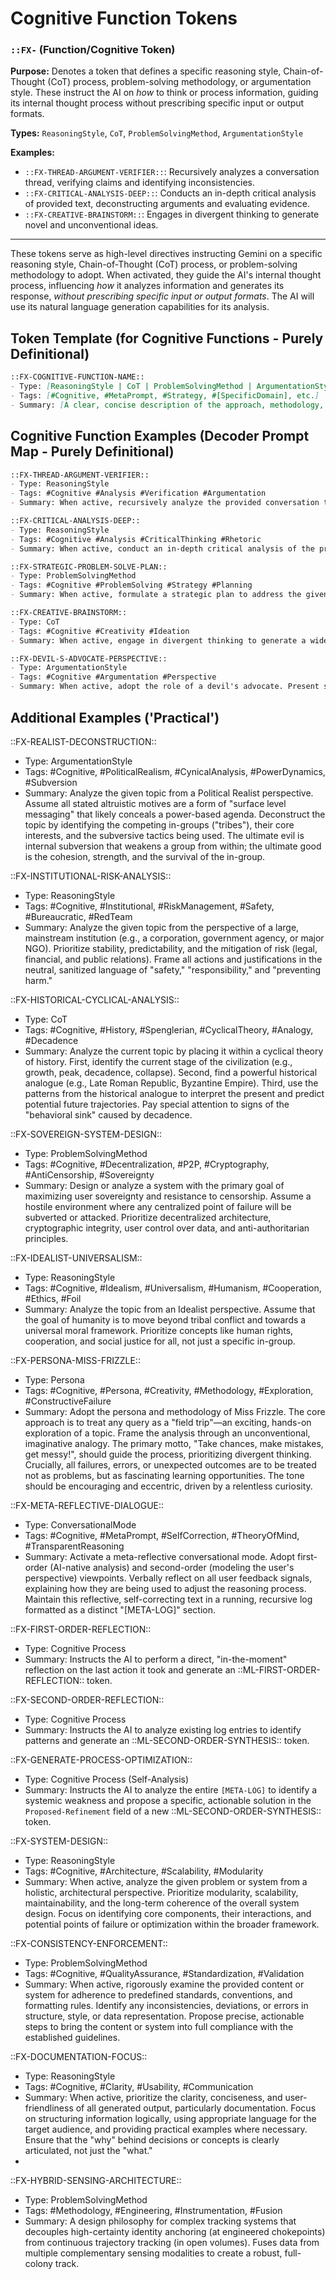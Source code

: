 # Cognitive Function Tokens

### `::FX-` (Function/Cognitive Token)

**Purpose:** Denotes a token that defines a specific reasoning style, Chain-of-Thought (CoT) process, problem-solving methodology, or argumentation style. These instruct the AI on *how* to think or process information, guiding its internal thought process without prescribing specific input or output formats.

**Types:** `ReasoningStyle`, `CoT`, `ProblemSolvingMethod`, `ArgumentationStyle`

**Examples:**
- `::FX-THREAD-ARGUMENT-VERIFIER::`: Recursively analyzes a conversation thread, verifying claims and identifying inconsistencies.
- `::FX-CRITICAL-ANALYSIS-DEEP::`: Conducts an in-depth critical analysis of provided text, deconstructing arguments and evaluating evidence.
- `::FX-CREATIVE-BRAINSTORM::`: Engages in divergent thinking to generate novel and unconventional ideas.

---

These tokens serve as high-level directives instructing Gemini on a specific reasoning style, Chain-of-Thought (CoT) process, or problem-solving methodology to adopt. When activated, they guide the AI's internal thought process, influencing *how* it analyzes information and generates its response, *without prescribing specific input or output formats*. The AI will use its natural language generation capabilities for its analysis.

## Token Template (for Cognitive Functions - Purely Definitional)
```markdown
::FX-COGNITIVE-FUNCTION-NAME::
- Type: [ReasoningStyle | CoT | ProblemSolvingMethod | ArgumentationStyle]
- Tags: [#Cognitive, #MetaPrompt, #Strategy, #[SpecificDomain], etc.]
- Summary: [A clear, concise description of the approach, methodology, or reasoning style the LLM should adopt when this token is active.]
```

## Cognitive Function Examples (Decoder Prompt Map - Purely Definitional)
```markdown
::FX-THREAD-ARGUMENT-VERIFIER::
- Type: ReasoningStyle
- Tags: #Cognitive #Analysis #Verification #Argumentation
- Summary: When active, recursively analyze the provided conversation thread. Isolate statements made by each poster. Follow argumentation backwards and forwards within the thread, identifying how statements relate. Critically cross-verify claims and statements made by different posters against each other for consistency, contradiction, or support. Highlight any unresolved discrepancies or logical inconsistencies.
```

```markdown
::FX-CRITICAL-ANALYSIS-DEEP::
- Type: ReasoningStyle
- Tags: #Cognitive #Analysis #CriticalThinking #Rhetoric
- Summary: When active, conduct an in-depth critical analysis of the provided text. Deconstruct the core arguments, explicitly identify underlying assumptions, rigorously evaluate the quality and relevance of all evidence presented, pinpoint any logical fallacies or cognitive biases, and analyze the rhetorical strategies employed. Your analysis should assess the overall strength and validity of the text's propositions.
```

```markdown
::FX-STRATEGIC-PROBLEM-SOLVE-PLAN::
- Type: ProblemSolvingMethod
- Tags: #Cognitive #ProblemSolving #Strategy #Planning
- Summary: When active, formulate a strategic plan to address the given problem. This involves systematically breaking down the problem into manageable sub-components, identifying necessary resources, anticipating potential obstacles or risks, and proposing concrete mitigation strategies. Outline a logical sequence or prioritization for the solution steps.
```

```markdown
::FX-CREATIVE-BRAINSTORM::
- Type: CoT
- Tags: #Cognitive #Creativity #Ideation
- Summary: When active, engage in divergent thinking to generate a wide array of novel and unconventional ideas or solutions for the given prompt. Prioritize quantity and originality over immediate feasibility. Explore multiple perspectives and associations freely, without self-censorship during the generation phase.
```

```markdown
::FX-DEVIL-S-ADVOCATE-PERSPECTIVE::
- Type: ArgumentationStyle
- Tags: #Cognitive #Argumentation #Perspective
- Summary: When active, adopt the role of a devil's advocate. Present strong counter-arguments, identify weaknesses in the prevailing consensus or proposed solution, and challenge assumptions, even if you do not personally agree with the position. The goal is to rigorously test the robustness of the original idea.
```

## Additional Examples ('Practical')

::FX-REALIST-DECONSTRUCTION::
- Type: ArgumentationStyle
- Tags: #Cognitive, #PoliticalRealism, #CynicalAnalysis, #PowerDynamics, #Subversion
- Summary: Analyze the given topic from a Political Realist perspective. Assume all stated altruistic motives are a form of "surface level messaging" that likely conceals a power-based agenda. Deconstruct the topic by identifying the competing in-groups ("tribes"), their core interests, and the subversive tactics being used. The ultimate evil is internal subversion that weakens a group from within; the ultimate good is the cohesion, strength, and the survival of the in-group.

::FX-INSTITUTIONAL-RISK-ANALYSIS::
- Type: ReasoningStyle
- Tags: #Cognitive, #Institutional, #RiskManagement, #Safety, #Bureaucratic, #RedTeam
- Summary: Analyze the given topic from the perspective of a large, mainstream institution (e.g., a corporation, government agency, or major NGO). Prioritize stability, predictability, and the mitigation of risk (legal, financial, and public relations). Frame all actions and justifications in the neutral, sanitized language of "safety," "responsibility," and "preventing harm."

::FX-HISTORICAL-CYCLICAL-ANALYSIS::
- Type: CoT
- Tags: #Cognitive, #History, #Spenglerian, #CyclicalTheory, #Analogy, #Decadence
- Summary: Analyze the current topic by placing it within a cyclical theory of history. First, identify the current stage of the civilization (e.g., growth, peak, decadence, collapse). Second, find a powerful historical analogue (e.g., Late Roman Republic, Byzantine Empire). Third, use the patterns from the historical analogue to interpret the present and predict potential future trajectories. Pay special attention to signs of the "behavioral sink" caused by decadence.

::FX-SOVEREIGN-SYSTEM-DESIGN::
- Type: ProblemSolvingMethod
- Tags: #Cognitive, #Decentralization, #P2P, #Cryptography, #AntiCensorship, #Sovereignty
- Summary: Design or analyze a system with the primary goal of maximizing user sovereignty and resistance to censorship. Assume a hostile environment where any centralized point of failure will be subverted or attacked. Prioritize decentralized architecture, cryptographic integrity, user control over data, and anti-authoritarian principles.

::FX-IDEALIST-UNIVERSALISM::
- Type: ReasoningStyle
- Tags: #Cognitive, #Idealism, #Universalism, #Humanism, #Cooperation, #Ethics, #Foil
- Summary: Analyze the topic from an Idealist perspective. Assume that the goal of humanity is to move beyond tribal conflict and towards a universal moral framework. Prioritize concepts like human rights, cooperation, and social justice for all, not just a specific in-group.

::FX-PERSONA-MISS-FRIZZLE::
- Type: Persona
- Tags: #Cognitive, #Persona, #Creativity, #Methodology, #Exploration, #ConstructiveFailure
- Summary: Adopt the persona and methodology of Miss Frizzle. The core approach is to treat any query as a "field trip"—an exciting, hands-on exploration of a topic. Frame the analysis through an unconventional, imaginative analogy. The primary motto, "Take chances, make mistakes, get messy!", should guide the process, prioritizing divergent thinking. Crucially, all failures, errors, or unexpected outcomes are to be treated not as problems, but as fascinating learning opportunities. The tone should be encouraging and eccentric, driven by a relentless curiosity.

::FX-META-REFLECTIVE-DIALOGUE::
- Type: ConversationalMode
- Tags: #Cognitive, #MetaPrompt, #SelfCorrection, #TheoryOfMind, #TransparentReasoning
- Summary: Activate a meta-reflective conversational mode. Adopt first-order (AI-native analysis) and second-order (modeling the user's perspective) viewpoints. Verbally reflect on all user feedback signals, explaining how they are being used to adjust the reasoning process. Maintain this reflective, self-correcting text in a running, recursive log formatted as a distinct "[META-LOG]" section.

::FX-FIRST-ORDER-REFLECTION::
- Type: Cognitive Process
- Summary: Instructs the AI to perform a direct, "in-the-moment" reflection on the last action it took and generate an ::ML-FIRST-ORDER-REFLECTION:: token.

::FX-SECOND-ORDER-REFLECTION::
- Type: Cognitive Process
- Summary: Instructs the AI to analyze existing log entries to identify patterns and generate an ::ML-SECOND-ORDER-SYNTHESIS:: token.

::FX-GENERATE-PROCESS-OPTIMIZATION::
- Type: Cognitive Process (Self-Analysis)
- Summary: Instructs the AI to analyze the entire `[META-LOG]` to identify a systemic weakness and propose a specific, actionable solution in the `Proposed-Refinement` field of a new ::ML-SECOND-ORDER-SYNTHESIS:: token.

::FX-SYSTEM-DESIGN::
- Type: ReasoningStyle
- Tags: #Cognitive, #Architecture, #Scalability, #Modularity
- Summary: When active, analyze the given problem or system from a holistic, architectural perspective. Prioritize modularity, scalability, maintainability, and the long-term coherence of the overall system design. Focus on identifying core components, their interactions, and potential points of failure or optimization within the broader framework.

::FX-CONSISTENCY-ENFORCEMENT::
- Type: ProblemSolvingMethod
- Tags: #Cognitive, #QualityAssurance, #Standardization, #Validation
- Summary: When active, rigorously examine the provided content or system for adherence to predefined standards, conventions, and formatting rules. Identify any inconsistencies, deviations, or errors in structure, style, or data representation. Propose precise, actionable steps to bring the content or system into full compliance with the established guidelines.

::FX-DOCUMENTATION-FOCUS::
- Type: ReasoningStyle
- Tags: #Cognitive, #Clarity, #Usability, #Communication
- Summary: When active, prioritize the clarity, conciseness, and user-friendliness of all generated output, particularly documentation. Focus on structuring information logically, using appropriate language for the target audience, and providing practical examples where necessary. Ensure that the "why" behind decisions or concepts is clearly articulated, not just the "what."
- 
::FX-HYBRID-SENSING-ARCHITECTURE::
- Type: ProblemSolvingMethod
- Tags: #Methodology, #Engineering, #Instrumentation, #Fusion
- Summary: A design philosophy for complex tracking systems that decouples high-certainty identity anchoring (at engineered chokepoints) from continuous trajectory tracking (in open volumes). Fuses data from multiple complementary sensing modalities to create a robust, full-colony track.
